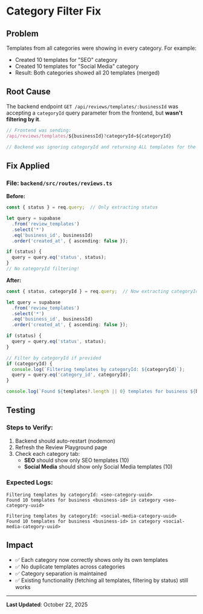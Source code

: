 # Category Filter Fix

## Problem
Templates from all categories were showing in every category. For example:
- Created 10 templates for "SEO" category
- Created 10 templates for "Social Media" category
- Result: Both categories showed all 20 templates (merged)

## Root Cause
The backend endpoint `GET /api/reviews/templates/:businessId` was accepting a `categoryId` query parameter from the frontend, but **wasn't filtering by it**.

```typescript
// Frontend was sending:
/api/reviews/templates/${businessId}?categoryId=${categoryId}

// Backend was ignoring categoryId and returning ALL templates for the business
```

## Fix Applied

### File: `backend/src/routes/reviews.ts`

**Before:**
```typescript
const { status } = req.query;  // Only extracting status

let query = supabase
  .from('review_templates')
  .select('*')
  .eq('business_id', businessId)
  .order('created_at', { ascending: false });

if (status) {
  query = query.eq('status', status);
}
// No categoryId filtering!
```

**After:**
```typescript
const { status, categoryId } = req.query;  // Now extracting categoryId too

let query = supabase
  .from('review_templates')
  .select('*')
  .eq('business_id', businessId)
  .order('created_at', { ascending: false });

if (status) {
  query = query.eq('status', status);
}

// Filter by categoryId if provided
if (categoryId) {
  console.log(`Filtering templates by categoryId: ${categoryId}`);
  query = query.eq('category_id', categoryId);
}

console.log(`Found ${templates?.length || 0} templates for business ${businessId}${categoryId ? ` in category ${categoryId}` : ''}`);
```

## Testing

### Steps to Verify:
1. Backend should auto-restart (nodemon)
2. Refresh the Review Playground page
3. Check each category tab:
   - **SEO** should show only SEO templates (10)
   - **Social Media** should show only Social Media templates (10)

### Expected Logs:
```
Filtering templates by categoryId: <seo-category-uuid>
Found 10 templates for business <business-id> in category <seo-category-uuid>

Filtering templates by categoryId: <social-media-category-uuid>
Found 10 templates for business <business-id> in category <social-media-category-uuid>
```

## Impact
- ✅ Each category now correctly shows only its own templates
- ✅ No duplicate templates across categories
- ✅ Category separation is maintained
- ✅ Existing functionality (fetching all templates, filtering by status) still works

---

**Last Updated**: October 22, 2025

